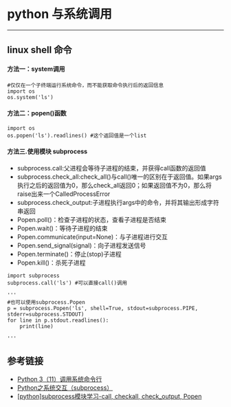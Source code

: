 # python 与系统调用
***
## linux shell 命令
#### 方法一：system调用
```
#仅仅在一个子终端运行系统命令，而不能获取命令执行后的返回信息
import os
os.system('ls')
```

#### 方法二：popen()函数
```
import os
os.popen('ls').readlines() #这个返回值是一个list
```

#### 方法三.使用模块 subprocess
- subprocess.call:父进程会等待子进程的结束，并获得call函数的返回值
- subprocess.check_all:check_all()与call()唯一的区别在于返回值。如果args执行之后的返回值为0，那么check_all返回0；如果返回值不为0，那么将raise出来一个CalledProcessError
- subprocess.check_output:子进程执行args中的命令，并将其输出形成字符串返回
- Popen.poll()：检查子进程的状态，查看子进程是否结束
- Popen.wait()：等待子进程的结束
- Popen.communicate(input=None)：与子进程进行交互
- Popen.send_signal(signal)：向子进程发送信号
- Popen.terminate()：停止(stop)子进程
- Popen.kill()：杀死子进程

```
import subprocess
subprocess.call('ls') #可以直接call()调用

'''
#也可以使用subprocess.Popen
p = subprocess.Popen('ls', shell=True, stdout=subprocess.PIPE, stderr=subprocess.STDOUT)
for line in p.stdout.readlines():
    print(line)

'''
```

## 参考链接
- [Python 3（11）调用系统命令行](https://blog.csdn.net/Al_assad/article/details/79157259)
- [Python之系统交互（subprocess）](https://www.cnblogs.com/yyds/p/7288916.html)
- [[python]subprocess模块学习-call, checkall, check_output, Popen](https://blog.csdn.net/yuchen1986/article/details/22059873)